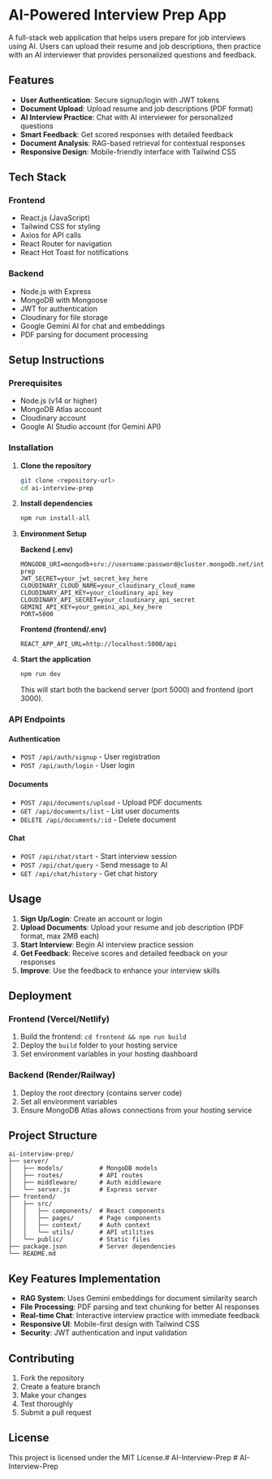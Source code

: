 # AI-Powered Interview Prep App

A full-stack web application that helps users prepare for job interviews using AI. Users can upload their resume and job descriptions, then practice with an AI interviewer that provides personalized questions and feedback.

## Features

- **User Authentication**: Secure signup/login with JWT tokens
- **Document Upload**: Upload resume and job descriptions (PDF format)
- **AI Interview Practice**: Chat with AI interviewer for personalized questions
- **Smart Feedback**: Get scored responses with detailed feedback
- **Document Analysis**: RAG-based retrieval for contextual responses
- **Responsive Design**: Mobile-friendly interface with Tailwind CSS

## Tech Stack

### Frontend
- React.js (JavaScript)
- Tailwind CSS for styling
- Axios for API calls
- React Router for navigation
- React Hot Toast for notifications

### Backend
- Node.js with Express
- MongoDB with Mongoose
- JWT for authentication
- Cloudinary for file storage
- Google Gemini AI for chat and embeddings
- PDF parsing for document processing

## Setup Instructions

### Prerequisites
- Node.js (v14 or higher)
- MongoDB Atlas account
- Cloudinary account
- Google AI Studio account (for Gemini API)

### Installation

1. **Clone the repository**
   ```bash
   git clone <repository-url>
   cd ai-interview-prep
   ```

2. **Install dependencies**
   ```bash
   npm run install-all
   ```

3. **Environment Setup**
   
   **Backend (.env)**
   ```env
   MONGODB_URI=mongodb+srv://username:password@cluster.mongodb.net/interview-prep
   JWT_SECRET=your_jwt_secret_key_here
   CLOUDINARY_CLOUD_NAME=your_cloudinary_cloud_name
   CLOUDINARY_API_KEY=your_cloudinary_api_key
   CLOUDINARY_API_SECRET=your_cloudinary_api_secret
   GEMINI_API_KEY=your_gemini_api_key_here
   PORT=5000
   ```

   **Frontend (frontend/.env)**
   ```env
   REACT_APP_API_URL=http://localhost:5000/api
   ```

4. **Start the application**
   ```bash
   npm run dev
   ```

   This will start both the backend server (port 5000) and frontend (port 3000).

### API Endpoints

#### Authentication
- `POST /api/auth/signup` - User registration
- `POST /api/auth/login` - User login

#### Documents
- `POST /api/documents/upload` - Upload PDF documents
- `GET /api/documents/list` - List user documents
- `DELETE /api/documents/:id` - Delete document

#### Chat
- `POST /api/chat/start` - Start interview session
- `POST /api/chat/query` - Send message to AI
- `GET /api/chat/history` - Get chat history

## Usage

1. **Sign Up/Login**: Create an account or login
2. **Upload Documents**: Upload your resume and job description (PDF format, max 2MB each)
3. **Start Interview**: Begin AI interview practice session
4. **Get Feedback**: Receive scores and detailed feedback on your responses
5. **Improve**: Use the feedback to enhance your interview skills

## Deployment

### Frontend (Vercel/Netlify)
1. Build the frontend: `cd frontend && npm run build`
2. Deploy the `build` folder to your hosting service
3. Set environment variables in your hosting dashboard

### Backend (Render/Railway)
1. Deploy the root directory (contains server code)
2. Set all environment variables
3. Ensure MongoDB Atlas allows connections from your hosting service

## Project Structure

```
ai-interview-prep/
├── server/
│   ├── models/          # MongoDB models
│   ├── routes/          # API routes
│   ├── middleware/      # Auth middleware
│   └── server.js        # Express server
├── frontend/
│   ├── src/
│   │   ├── components/  # React components
│   │   ├── pages/       # Page components
│   │   ├── context/     # Auth context
│   │   └── utils/       # API utilities
│   └── public/          # Static files
├── package.json         # Server dependencies
└── README.md
```

## Key Features Implementation

- **RAG System**: Uses Gemini embeddings for document similarity search
- **File Processing**: PDF parsing and text chunking for better AI responses
- **Real-time Chat**: Interactive interview practice with immediate feedback
- **Responsive UI**: Mobile-first design with Tailwind CSS
- **Security**: JWT authentication and input validation

## Contributing

1. Fork the repository
2. Create a feature branch
3. Make your changes
4. Test thoroughly
5. Submit a pull request

## License

This project is licensed under the MIT License.#   A I - I n t e r v i e w - P r e p  
 #   A I - I n t e r v i e w - P r e p  
 